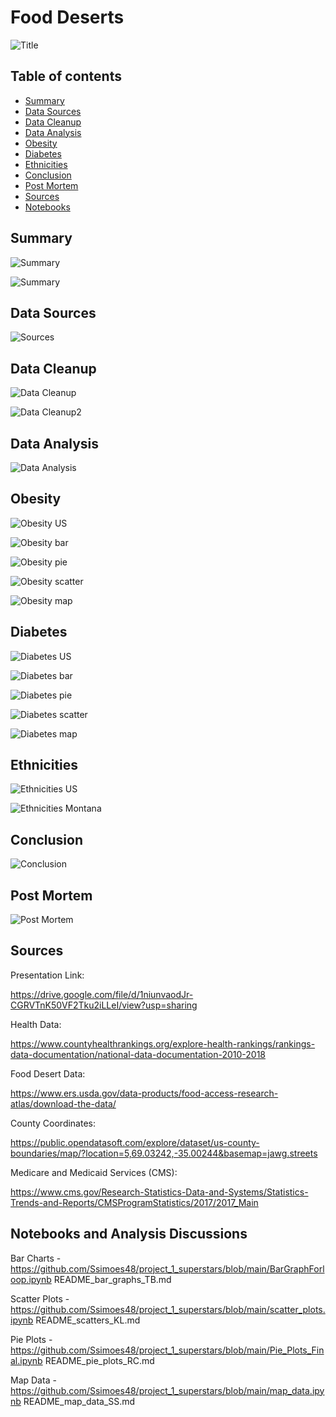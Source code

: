 # Food Deserts

![Title](Images/read_me/title.PNG)

## Table of contents
* [Summary](#summary)
* [Data Sources](#data_sources)
* [Data Cleanup](#data_cleanup)
* [Data Analysis](#data_analysis)
* [Obesity](#obesity)
* [Diabetes](#diabetes)
* [Ethnicities](#ethnicities)
* [Conclusion](#conclusion)
* [Post Mortem](#post_mortem)
* [Sources](#sources)
* [Notebooks](#notebooks)


## Summary

![Summary](Images/read_me/summary.PNG)

![Summary](Images/read_me/summary2.PNG)


## Data Sources

![Sources](Images/read_me/data_source.PNG)


## Data Cleanup

![Data Cleanup](Images/read_me/data_cleanup.PNG)

![Data Cleanup2](Images/read_me/data_agg.PNG)


## Data Analysis 

![Data Analysis](Images/read_me/data_analysis.PNG)


## Obesity

![Obesity US](Images/read_me/data_analysis2.PNG)

![Obesity bar](Images/read_me/data_analysis3.PNG)

![Obesity pie](Images/read_me/data_analysis4.PNG)

![Obesity scatter](Images/read_me/data_analysis5.PNG)

![Obesity map](Images/read_me/data_analysis6.PNG)


## Diabetes 

![Diabetes US](Images/read_me/data_analysis7.PNG)

![Diabetes bar](Images/read_me/data_analysis8.PNG)

![Diabetes pie](Images/read_me/data_analysis9.PNG)

![Diabetes scatter](Images/read_me/data_analysis10.PNG)

![Diabetes map](Images/read_me/data_analysis11.PNG)


## Ethnicities

![Ethnicities US](Images/read_me/data_analysis12.PNG)

![Ethnicities Montana](Images/read_me/data_analysis13.PNG)


## Conclusion

![Conclusion](Images/read_me/conclusion.PNG)


## Post Mortem 

![Post Mortem](Images/read_me/post_m.PNG)

## Sources

Presentation Link:

https://drive.google.com/file/d/1niunvaodJr-CGRVTnK50VF2Tku2iLLeI/view?usp=sharing

Health Data: 

https://www.countyhealthrankings.org/explore-health-rankings/rankings-data-documentation/national-data-documentation-2010-2018

Food Desert Data: 

https://www.ers.usda.gov/data-products/food-access-research-atlas/download-the-data/

County Coordinates:

https://public.opendatasoft.com/explore/dataset/us-county-boundaries/map/?location=5,69.03242,-35.00244&basemap=jawg.streets

Medicare and Medicaid Services (CMS): 

https://www.cms.gov/Research-Statistics-Data-and-Systems/Statistics-Trends-and-Reports/CMSProgramStatistics/2017/2017_Main

## Notebooks and Analysis Discussions

Bar Charts -
https://github.com/Ssimoes48/project_1_superstars/blob/main/BarGraphForloop.ipynb
README_bar_graphs_TB.md

Scatter Plots - 
https://github.com/Ssimoes48/project_1_superstars/blob/main/scatter_plots.ipynb
README_scatters_KL.md

Pie Plots - 
https://github.com/Ssimoes48/project_1_superstars/blob/main/Pie_Plots_Final.ipynb
README_pie_plots_RC.md

Map Data - 
https://github.com/Ssimoes48/project_1_superstars/blob/main/map_data.ipynb
README_map_data_SS.md

 
